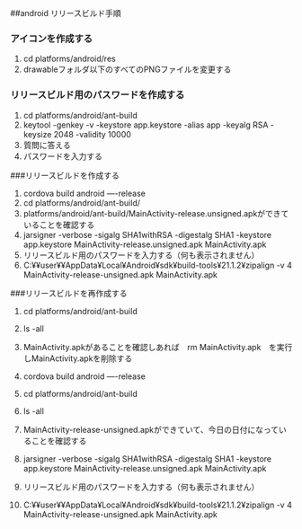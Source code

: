 ##android リリースビルド手順
### アイコンを作成する
1. cd platforms/android/res
2. drawableフォルダ以下のすべてのPNGファイルを変更する

### リリースビルド用のパスワードを作成する
1. cd platforms/android/ant-build 
2. keytool -genkey -v -keystore app.keystore -alias app -keyalg RSA -keysize 2048 -validity 10000
3. 質問に答える
4. パスワードを入力する

###リリースビルドを作成する
1. cordova build android —-release
2. cd platforms/android/ant-build/
3. platforms/android/ant-build/MainActivity-release.unsigned.apkができていることを確認する
4. jarsigner -verbose -sigalg SHA1withRSA -digestalg SHA1 -keystore app.keystore MainActivity-release.unsigned.apk MainActivity.apk 
5. リリースビルド用のパスワードを入力する（何も表示されません）
6. C:¥¥user¥<your name>¥AppData¥Local¥Android¥sdk¥build-tools¥21.1.2¥zipalign -v 4 MainActivity-release-unsigned.apk MainActivity.apk 

###リリースビルドを再作成する
1. cd platforms/android/ant-build
2. ls -all
3. MainActivity.apkがあることを確認しあれば　rm MainActivity.apk　を実行しMainActivity.apkを削除する

4. cordova build android —-release
5. cd platforms/android/ant-build
6. ls -all
7. MainActivity-release-unsigned.apkができていて、今日の日付になっていることを確認する
8. jarsigner -verbose -sigalg SHA1withRSA -digestalg SHA1 -keystore app.keystore MainActivity-release.unsigned.apk MainActivity.apk 
9. リリースビルド用のパスワードを入力する（何も表示されません）
10. C:¥¥user¥<your name>¥AppData¥Local¥Android¥sdk¥build-tools¥21.1.2¥zipalign -v 4 MainActivity-release-unsigned.apk MainActivity.apk 